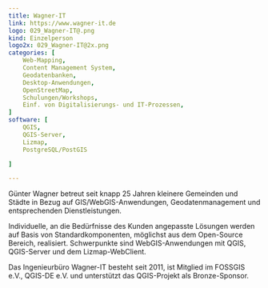 ```yaml
---
title: Wagner-IT
link: https://www.wagner-it.de 
logo: 029_Wagner-IT@.png
kind: Einzelperson
logo2x: 029_Wagner-IT@2x.png
categories: [
    Web-Mapping,
    Content Management System,
    Geodatenbanken,
    Desktop-Anwendungen,
    OpenStreetMap,
    Schulungen/Workshops,
	Einf. von Digitalisierungs- und IT-Prozessen,	
]
software: [
    QGIS, 
	QGIS-Server, 
	Lizmap, 
	PostgreSQL/PostGIS

]

---
```


​​Günter Wagner betreut seit knapp 25 Jahren kleinere Gemeinden und Städte in Bezug auf GIS/WebGIS-Anwendungen, Geodatenmanagement und entsprechenden Dienstleistungen.

Individuelle, an die Bedürfnisse des Kunden angepasste Lösungen werden auf Basis von Standardkomponenten, möglichst aus dem Open-Source Bereich, realisiert.
Schwerpunkte sind WebGIS-Anwendungen mit QGIS, QGIS-Server und dem Lizmap-WebClient.

Das Ingenieurbüro Wagner-IT besteht seit 2011, ist Mitglied im FOSSGIS e.V., QGIS-DE e.V. und unterstützt das QGIS-Projekt als Bronze-Sponsor.

